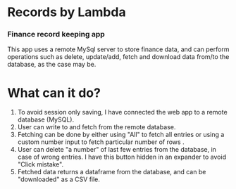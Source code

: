# Records by Lambda
### Finance record keeping app

This app uses a remote MySql server to store finance data, and can perform operations such as delete, update/add, fetch and download data from/to the database, as the case may be.

# What can it do?

1. To avoid session only saving, I have connected the web app to a remote database (MySQL).
2. User can write to and fetch from the remote database.
3. Fetching can be done by either using "All" to fetch all entries or using a custom number input to fetch particular number of rows .
4. User can delete "a number" of last few entries from the database, in case of wrong entries. I have this button hidden in an expander to avoid "Click mistake".
5. Fetched data returns a dataframe from the database, and can be "downloaded" as a CSV file.
